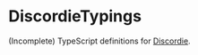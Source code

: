 # DiscordieTypings
(Incomplete) TypeScript definitions for [Discordie](https://qeled.github.io/discordie/).
